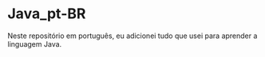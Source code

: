 # Java_pt-BR
Neste repositório em português, eu adicionei tudo que usei para aprender a linguagem Java.
